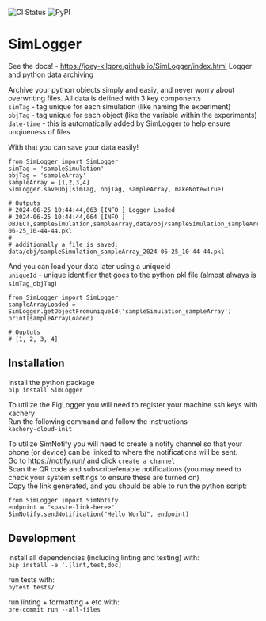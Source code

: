 ![CI Status](https://github.com/joey-kilgore/SimLogger/actions/workflows/ci.yml/badge.svg)
![PyPI](https://img.shields.io/pypi/v/simlogger)

# SimLogger
See the docs! - https://joey-kilgore.github.io/SimLogger/index.html
Logger and python data archiving

Archive your python objects simply and easiy, and never worry about overwriting files.
All data is defined with 3 key components  
```simTag``` - tag unique for each simulation (like naming the experiment)  
```objTag``` - tag unique for each object (like the variable within the experiments)  
```date-time``` - this is automatically added by SimLogger to help ensure unqiueness of files  

With that you can save your data easily!  
```
from SimLogger import SimLogger
simTag = 'sampleSimulation'
objTag = 'sampleArray'
sampleArray = [1,2,3,4]
SimLogger.saveObj(simTag, objTag, sampleArray, makeNote=True)

# Outputs
# 2024-06-25 10:44:44,063 [INFO ] Logger Loaded
# 2024-06-25 10:44:44,064 [INFO ] OBJECT,sampleSimulation,sampleArray,data/obj/sampleSimulation_sampleArray_2024-06-25_10-44-44.pkl
#
# additionally a file is saved: data/obj/sampleSimulation_sampleArray_2024-06-25_10-44-44.pkl
```

And you can load your data later using a uniqueId  
```uniqueId``` - unique identifier that goes to the python pkl file (almost always is ```simTag_objTag```)  
```
from SimLogger import SimLogger
sampleArrayLoaded = SimLogger.getObjectFromuniqueId('sampleSimulation_sampleArray')
print(sampleArrayLoaded)

# Ouptuts
# [1, 2, 3, 4]
```

## Installation
Install the python package  
```pip install SimLogger```  

To utilize the FigLogger you will need to register your machine ssh keys with kachery  
Run the following command and follow the instructions  
```kachery-cloud-init```


To utilize SimNotify you will need to create a notify channel so that your phone (or device)  can be linked to where the notifications will be sent.  
Go to https://notify.run/ and click `create a channel`  
Scan the QR code and subscribe/enable notifications (you may need to check your system settings to ensure these are turned on)  
Copy the link generated, and you should be able to run the python script:
```
from SimLogger import SimNotify
endpoint = "<paste-link-here>"
SimNotify.sendNotification("Hello World", endpoint)
```

## Development  
install all dependencies (including linting and testing) with:  
`pip install -e '.[lint,test,doc]`  

run tests with:  
`pytest tests/`

run linting + formatting + etc with:  
`pre-commit run --all-files`
